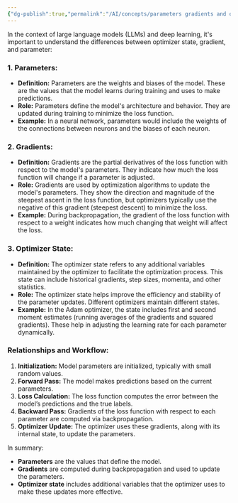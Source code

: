 ```yaml
---
{"dg-publish":true,"permalink":"/AI/concepts/parameters gradients and optimizer state/","noteIcon":"3"}
---
```



In the context of large language models (LLMs) and deep learning, it's important to understand the differences between optimizer state, gradient, and parameter:

### 1. Parameters:
- **Definition:** Parameters are the weights and biases of the model. These are the values that the model learns during training and uses to make predictions.
- **Role:** Parameters define the model's architecture and behavior. They are updated during training to minimize the loss function.
- **Example:** In a neural network, parameters would include the weights of the connections between neurons and the biases of each neuron.

### 2. Gradients:
- **Definition:** Gradients are the partial derivatives of the loss function with respect to the model's parameters. They indicate how much the loss function will change if a parameter is adjusted.
- **Role:** Gradients are used by optimization algorithms to update the model's parameters. They show the direction and magnitude of the steepest ascent in the loss function, but optimizers typically use the negative of this gradient (steepest descent) to minimize the loss.
- **Example:** During backpropagation, the gradient of the loss function with respect to a weight indicates how much changing that weight will affect the loss.

### 3. Optimizer State:
- **Definition:** The optimizer state refers to any additional variables maintained by the optimizer to facilitate the optimization process. This state can include historical gradients, step sizes, momenta, and other statistics.
- **Role:** The optimizer state helps improve the efficiency and stability of the parameter updates. Different optimizers maintain different states.
- **Example:** In the Adam optimizer, the state includes first and second moment estimates (running averages of the gradients and squared gradients). These help in adjusting the learning rate for each parameter dynamically.

### Relationships and Workflow:
1. **Initialization:** Model parameters are initialized, typically with small random values.
2. **Forward Pass:** The model makes predictions based on the current parameters.
3. **Loss Calculation:** The loss function computes the error between the model’s predictions and the true labels.
4. **Backward Pass:** Gradients of the loss function with respect to each parameter are computed via backpropagation.
5. **Optimizer Update:** The optimizer uses these gradients, along with its internal state, to update the parameters.

In summary:
- **Parameters** are the values that define the model.
- **Gradients** are computed during backpropagation and used to update the parameters.
- **Optimizer state** includes additional variables that the optimizer uses to make these updates more effective.